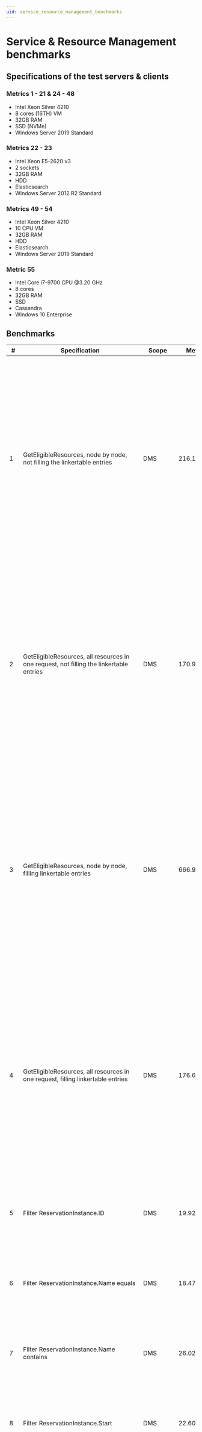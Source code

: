 ```yaml
---
uid: service_resource_management_benchmarks
---
```


# Service & Resource Management benchmarks

## Specifications of the test servers & clients

### Metrics 1 - 21 & 24 - 48

- Intel Xeon Silver 4210
- 8 cores (16TH) VM
- 32GB RAM
- SSD (NVMe)
- Windows Server 2019 Standard

### Metrics 22 - 23

- Intel Xeon E5-2620 v3
- 2 sockets
- 32GB RAM
- HDD
- Elasticsearch
- Windows Server 2012 R2 Standard

### Metrics 49 - 54

- Intel Xeon Silver 4210
- 10 CPU VM
- 32GB RAM
- HDD
- Elasticsearch
- Windows Server 2019 Standard

### Metric 55

- Intel Core i7-9700 CPU \@3.20 GHz
- 8 cores
- 32GB RAM
- SSD
- Cassandra
- Windows 10 Enterprise

## Benchmarks

| \# | Specification | Scope | Metric | Remarks | Configuration |
| -- | ------------- | ----- | ------ | ------- | ------------- |
| 1 | GetEligibleResources, node by node, not filling the linkertable entries | DMS | 216.10 ms | 1 protocol with 10 parameters (double/string, basic param (id, name, description, read and write)); 1 parameter per function; 10 functions per protocol;<br>10 main resource elements; 10 resources per element (functionguid, name, functionname, maindveDMAID, MainDVEElementID, LinkertableEntries, description, mode available, max concurrency maxvalue)<br>1 ServiceDefinition (name, description, empty graph, new GUID)<br>20 nodes in ServiceDefinition (id, position, configuration with random functionid)<br>20 overlapping ReservationInstances in the time range | Clean DMA, no other data.<br>The metric indicates the average time for requesting the eligible resources for all 20 nodes in 20 requests. |
| 2 | GetEligibleResources, all resources in one request, not filling the linkertable entries | DMS | 170.91 ms | 1 protocol with 10 parameters (double/string, basic param (id, name, description, read and write)); 1 parameter per function; 10 functions per protocol;<br>10 main resource elements; 10 resources per element (functionguid, name, functionname, maindveDMAID, MainDVEElementID, LinkertableEntries, description, mode available, max concurrency maxvalue)<br>1 ServiceDefinition (name, description, empty graph, new GUID)<br>20 nodes in ServiceDefinition (id, position, configuration with random functionid)<br>20 overlapping ReservationInstances in the time range; | Clean DMA, no other data.<br>The metric indicates the average time for requesting the eligible resources for all 20 nodes in 1 request. |
| 3 | GetEligibleResources, node by node, filling linkertable entries | DMS | 666.97 ms | 1 protocol with 10 parameters (double/string, basic param (id, name, description, read and write)); 1 parameter per function; 10 functions per protocol;<br>10 main resource elements; 10 resources per element (functionguid, name, functionname, maindveDMAID, MainDVEElementID, LinkertableEntries, description, mode available, max concurrency maxvalue)<br>1 ServiceDefinition (name, description, empty graph, new GUID)<br>20 nodes in ServiceDefinition (id, position, configuration with random functionid)<br>20 overlapping ReservationInstances in the time range; | Clean DMA, no other data.<br>The metric indicates the average time for requesting the eligible resources for all 20 nodes in 20 requests. |
| 4 | GetEligibleResources, all resources in one request, filling linkertable entries | DMS | 176.64 ms | 1 protocol with 10 parameters (double/string, basic param (id, name, description, read and write)); 1 parameter per function; 10 functions per protocol;<br>10 main resource elements; 10 resources per element (functionguid, name, functionname, maindveDMAID, MainDVEElementID, LinkertableEntries, description, mode available, max concurrency maxvalue)<br>1 ServiceDefinition (name, description, empty graph, new GUID)<br>20 nodes in ServiceDefinition (id, position, configuration with random functionid)<br>20 overlapping ReservationInstances in the time range; | Clean DMA, no other data.<br>The metric indicates the average time for requesting the eligible resources for all 20 nodes in 1 request. |
| 5 | Filter ReservationInstance.ID | DMS | 19.92 ms | Based on 200 non-overlapping ReservationInstances (name, serviceDefinitionID, status confirmed, enhancedserviceProtocolID, new GUID, serviceID)<br>6 events, basic Script:eventname||reservationid<br>40 properties (random word);<br>1 ServiceDefinition (name, description, empty graph, new GUID)<br>10 nodes in ServiceDefinition (id, position, configuration with random functionid) | 200 ReservationInstances, no other data.<br>The metric indicates the average hit time, i.e. "total time to filter" divided by "the number of items returned". |
| 6 | Filter ReservationInstance.Name equals | DMS | 18.47 ms | Based on 200 non-overlapping ReservationInstances (name, serviceDefinitionID, status confirmed, enhancedserviceProtocolID, new GUID, serviceID)<br>6 events, basic Script:eventname||reservationid<br>40 properties (random word);<br>1 ServiceDefinition (name, description, empty graph, new GUID)<br>10 nodes in ServiceDefinition (id, position, configuration with random functionid) | 200 ReservationInstances, no other data.<br>The metric indicates the average hit time, i.e. "total time to filter" divided by "the number of items returned". |
| 7 | Filter ReservationInstance.Name contains | DMS | 26.02 ms | Based on 200 non-overlapping ReservationInstances (name, serviceDefinitionID, status confirmed, enhancedserviceProtocolID, new GUID, serviceID)<br>6 events, basic Script:eventname||reservationid<br>40 properties (random word);<br>1 ServiceDefinition (name, description, empty graph, new GUID)<br>10 nodes in ServiceDefinition (id, position, configuration with random functionid) | 200 ReservationInstances, no other data.<br>The metric indicates the average hit time, i.e. "total time to filter" divided by "the number of items returned". |
| 8 | Filter ReservationInstance.Start | DMS | 22.60 ms | Based on 200 non-overlapping ReservationInstances (name, serviceDefinitionID, status confirmed, enhancedserviceProtocolID, new GUID, serviceID)<br>6 events, basic Script:eventname||reservationid<br>40 properties (random word);<br>1 ServiceDefinition (name, description, empty graph, new GUID)<br>10 nodes in ServiceDefinition (id, position, configuration with random functionid) | 200 ReservationInstances, no other data.<br>The metric indicates the average hit time, i.e. "total time to filter" divided by "the number of items returned". |
| 9 | Filter ReservationInstance.End | DMS | 21.11 ms | Based on 200 non-overlapping ReservationInstances (name, serviceDefinitionID, status confirmed, enhancedserviceProtocolID, new GUID, serviceID)<br>6 events, basic Script:eventname||reservationid<br>40 properties (random word);<br>1 ServiceDefinition (name, description, empty graph, new GUID)<br>10 nodes in ServiceDefinition (id, position, configuration with random functionid) | 200 ReservationInstances, no other data.<br>The metric indicates the average hit time, i.e. "total time to filter" divided by "the number of items returned". |
| 10 | Filter ReservationInstance.Properties | DMS | 18.31 ms | Based on 200 non-overlapping ReservationInstances (name, serviceDefinitionID, status confirmed, enhancedserviceProtocolID, new GUID, serviceID)<br>6 events, basic Script:eventname||reservationid<br>40 properties (random word);<br>1 ServiceDefinition (name, description, empty graph, new GUID)<br>10 nodes in ServiceDefinition (id, position, configuration with random functionid) | 200 ReservationInstances, no other data.<br>The metric indicates the average hit time, i.e. "total time to filter" divided by "the number of items returned". |
| 11 | Filter ReservationInstance.ServiceDefinitionID | DMS | 19.09 ms | Based on 200 non-overlapping ReservationInstances (name, serviceDefinitionID, status confirmed, enhancedserviceProtocolID, new GUID, serviceID)<br>6 events, basic Script:eventname||reservationid<br>40 properties (random word);<br>1 ServiceDefinition (name, description, empty graph, new GUID)<br>10 nodes in ServiceDefinition (id, position, configuration with random functionid) | 200 ReservationInstances, no other data.<br>The metric indicates the average hit time, i.e. "total time to filter" divided by "the number of items returned". |
| 12 | Filter ServiceDefinition.ID | DMS | 16.29 ms | Based on 200 ServiceDefinitions (name, description, empty graph, new GUID)<br>10 nodes in ServiceDefinition (id, position, configuration with random functionid)<br>40 properties (random word) | 200 ServiceDefinitions, no other data.<br>The metric indicates the average hit time, i.e. "total time to filter" divided by "the number of items returned". |
| 13 | Filter ServiceDefinition.Name equals | DMS | 17.16 ms | Based on 200 ServiceDefinitions (name, description, empty graph, new GUID)<br>10 nodes in DeviceDefinition (id, position, configuration with random functionid)<br>40 properties (random word) | 200 ServiceDefinitions, no other data.<br>The metric indicates the average hit time, i.e. "total time to filter" divided by "the number of items returned". |
| 14 | Filter ServiceDefinition.Name contains | DMS | 21.24 ms | Based on 200 ServiceDefinitions (name, description, empty graph, new GUID)<br>10 nodes in ServiceDefinition (id, position, configuration with random functionid)<br>40 properties (random word) | 200 ServiceDefinitions, no other data.<br>The metric indicates the average hit time, i.e. "total time to filter" divided by "the number of items returned". |
| 15 | Filter ServiceDefinition.Description equals | DMS | 17.74 ms | Based on 200 ServiceDefinitions (name, description, empty graph, new GUID)<br>10 nodes in ServiceDefinition (id, position, configuration with random functionid)<br>40 properties (random word) | 200 ServiceDefinitions, no other data.<br>The metric indicates the average hit time, i.e. "total time to filter" divided by "the number of items returned". |
| 16 | Filter ServiceDefinition.Description contains | DMS | 22.92 ms | Based on 200 ServiceDefinitions (name, description, empty graph, new GUID)<br>10 nodes in ServiceDefinition (id, position, configuration with random functionid)<br>40 properties (random word) | 200 ServiceDefinitions, no other data.<br>The metric indicates the average hit time, i.e. "total time to filter" divided by "the number of items returned". |
| 17 | Filter ServiceDefinition.CreatedAt | DMS | 19.11 ms | Based on 200 ServiceDefinitions (name, description, empty graph, new GUID)<br>10 nodes in ServiceDefinition (id, position, configuration with random functionid)<br>40 properties (random word) | 200 ServiceDefinitions, no other data.<br>The metric indicates the average hit time, i.e. "total time to filter" divided by "the number of items returned". |
| 18 | Filter ServiceDefinition.LastModified | DMS | 19.43 ms | Based on 200 ServiceDefinitions (name, description, empty graph, new GUID)<br>10 nodes in ServiceDefinition (id, position, configuration with random functionid)<br>40 properties (random word) | 200 ServiceDefinitions, no other data.<br>The metric indicates the average hit time, i.e. "total time to filter" divided by "the number of items returned". |
| 19 | Filter ServiceDefinition.Properties | DMS | 15.42 ms | Based on 200 ServiceDefinitions (name, description, empty graph, new GUID)<br>10 nodes in ServiceDefinition (id, position, configuration with random functionid)<br>40 properties (random word) | 200 ServiceDefinitions, no other data.<br>The metric indicates the average hit time, i.e. "total time to filter" divided by "the number of items returned". |
| 20 | Filter ReservationDefinition.ID | DMS | 23.47 ms | Based on 200 ReservationDefinitions (name, description, empty graph, new GUID)<br>10 nodes in Definition (id, position, configuration with random functionid)<br>40 properties (random word) | 200 ReservationDefinitions, no other data.<br>The metric indicates the average hit time, i.e. "total time to filter" divided by "the number of items returned". |
| 21 | Filter ReservationDefinition.Name equals | DMS | 21.94 ms | Based on 200 ReservationDefinitions (name, description, empty graph, new GUID)<br>10 nodes in Definition (id, position, configuration with random functionid)<br>40 properties (random word) | 200 ReservationDefinitions, no other data.<br>The metric indicates the average hit time, i.e. "total time to filter" divided by "the number of items returned". |
| 22 | Time it takes to add 10,000 service definitions | DMA | 1,168 s |||
| 23 | Time it takes to delete 10,000 service definitions | DMA | 309 s |||
| 24 | Filter ReservationDefinition.Name contains | DMS | 23.94 ms | Based on 200 ReservationDefinitions (name, description, empty graph, new GUID)<br>10 nodes in Definition (id, position, configuration with random functionid)<br>40 properties (random word) | 200 ReservationDefinitions, no other data.<br>The metric indicates the average hit time, i.e. "total time to filter" divided by "the number of items returned". |
| 25 | Filter ReservationDefinition.Properties | DMS | 22.23 ms | Based on 200 ReservationDefinitions (name, description, empty graph, new GUID)<br>10 nodes in Definition (id, position, configuration with random functionid)<br>40 properties (random word) | 200 ReservationDefinitions, no other data.<br>The metric indicates the average hit time, i.e. "total time to filter" divided by "the number of items returned". |
| 26 | Filter ReservationDefinition.ServiceID | DMS | 22.72 ms | Based on 200 ReservationDefinitions (name, description, empty graph, new GUID)<br>10 nodes in Definition (id, position, configuration with random functionid)<br>40 properties (random word) | 200 ReservationDefinitions, no other data.<br>The metric indicates the average hit time, i.e. "total time to filter" divided by "the number of items returned". |
| 27 | Filter SRMServiceInfo.ServiceID | DMS | 16.04 ms | Based on 200 SRMServiceInfo items (Name, Description, ServiceDefinitionId, ServiceResources)<br>10 nodes in Definition (id, position, configuration with random functionid)<br>40 properties random word; | 200 SRMServiceInfo items, no other data.<br>The metric indicates the average hit time, i.e. "total time to filter" divided by "the number of items returned". |
| 28 | Filter SRMServiceInfo.Name equals | DMS | 16.32 ms | Based on 200 SRMServiceInfo items (Name, Description, ServiceDefinitionId, ServiceResources)<br>10 nodes in Definition (id, position, configuration with random functionid)<br>40 properties random word; | 200 SRMServiceInfo items, no other data.<br>The metric indicates the average hit time, i.e. "total time to filter" divided by "the number of items returned". |
| 29 | Filter SRMServiceInfo.Name contains | DMS | 21.50 ms | Based on 200 SRMServiceInfo items (Name, Description, ServiceDefinitionId, ServiceResources)<br>10 nodes in Definition (id, position, configuration with random functionid)<br>40 properties random word; | 200 SRMServiceInfo items, no other data.<br>The metric indicates the average hit time, i.e. "total time to filter" divided by "the number of items returned". |
| 30 | Filter SRMServiceInfo.Description equals | DMS | 16.38 ms | Based on 200 SRMServiceInfo items (Name, Description, ServiceDefinitionId, ServiceResources)<br>10 nodes in Definition (id, position, configuration with random functionid)<br>40 properties random word; | 200 SRMServiceInfo items, no other data.<br>The metric indicates the average hit time, i.e. "total time to filter" divided by "the number of items returned". |
| 31 | Filter SRMServiceInfo.Description contains | DMS | 21.59 ms | Based on 200 SRMServiceInfo items (Name, Description, ServiceDefinitionId, ServiceResources)<br>10 nodes in Definition (id, position, configuration with random functionid)<br>40 properties random word; | 200 SRMServiceInfo items, no other data.<br>The metric indicates the average hit time, i.e. "total time to filter" divided by "the number of items returned". |
| 32 | Filter SRMServiceInfo.CreatedAt | DMS | 17.79 ms | Based on 200 SRMServiceInfo items (Name, Description, ServiceDefinitionId, ServiceResources)<br>10 nodes in Definition (id, position, configuration with random functionid)<br>40 properties random word; | 200 SRMServiceInfo items, no other data.<br>The metric indicates the average hit time, i.e. "total time to filter" divided by "the number of items returned". |
| 33 | Filter SRMServiceInfo.LastModifiedAt | DMS | 22.32 ms | Based on 200 SRMServiceInfo items (Name, Description, ServiceDefinitionId, ServiceResources)<br>10 nodes in Definition (id, position, configuration with random functionid)<br>40 properties random word; | 200 SRMServiceInfo items, no other data.<br>The metric indicates the average hit time, i.e. "total time to filter" divided by "the number of items returned". |
| 34 | Filter SRMServiceInfo.Properties | DMS | 15.21 ms | Based on 200 SRMServiceInfo items (Name, Description, ServiceDefinitionId, ServiceResources)<br>10 nodes in Definition (id, position, configuration with random functionid)<br>40 properties random word; | 200 SRMServiceInfo items, no other data.<br>The metric indicates the average hit time, i.e. "total time to filter" divided by "the number of items returned". |
| 35 | Creating 1,000 ReservationInstances | DMS | 179,063.43 ms | ReservationInstances contain between 10 and 200 resources (id, description, name, maxconcurrency 1000) and have 4 events (OnStarting, OnStarted, OnStopping, OnStopped) configured. They are scheduled to start between 2 hours and 3 days. | 200 resources, no other data. |
| 36 | Reading all 1,000 ReservationInstances | DMS | 11,881.99 ms | ReservationInstances contain between 10 and 200 resources (id, description, name, maxconcurrency 1000) and have 4 events (OnStarting, OnStarted, OnStopping, OnStopped) configured. They are scheduled to start between 2 hours and 3 days. | 200 resources, no other data. |
| 37 | Deleting 1,000 ReservationInstances | DMS | 157,858.89 ms | ReservationInstances contain between 10 and 200 resources (id, description, name, maxconcurrency 1000) and have 4 events (OnStarting, OnStarted, OnStopping, OnStopped) configured. They are scheduled to start between 2 hours and 3 days. | 200 resources, no other data. |
| 38 | Start ReservationInstances | DMS | 66.97 s | Based on 200 ReservationInstances with the same start time; This is the time until all are started.<br>ReservationInstance configuration:<br>10 resources (Name, available, max capacity 999999), status confirmed, name | Clean DMA, no other data.<br> Metric indicates the time until all ReservationInstances are started, measured using an information event output by the configured start script. |
| 39 | Stopping ReservationInstances | DMS | 21.76 s | Based on 200 ReservationInstances with the same start time; This is the time until all are started.<br>ReservationInstance configuration:<br>10 resources (Name, available, max capacity 999999), status confirmed, name | Clean DMA, no other data.<br>Metric indicates the time until all ReservationInstances are started, measured using an information event output by the configured stop script |
| 40 | Event start delays | DMS | 19.47 s | Based on 200 ReservationInstances with the same start time; This is the time until all are started.<br>ReservationInstance configuration:<br>10 resources (Name, available, max capacity 999999), status confirmed, name | Clean DMA, no other data.<br>Metric indicates the time until all ReservationInstances are started, measured using the time at which the ResourceManagerEventMessage with status "Ongoing" for the reservation is received. |
| 41 | Event stop delays | DMS | 18.99 s | Based on 200 ReservationInstances with the same start time; This is the time until all are started.<br>ReservationInstance configuration:<br>10 resources (Name, available, max capacity 999999), status confirmed, name | Clean DMA, no other data.<br>Metric indicates the time until all ReservationInstances are started, measured using the time at which the ResourceManagerEventMessage with status "Ended" for the reservation is received. |
| 42 | Create 500 ServiceDefinitions | DMS | 5.29 s | The service definitions only have a name and an ID. | Clean DMA, no other data. |
| 43 | Deleting 500 ServiceDefinitions | DMS | 15.48 s | The service definitions only have a name and an ID. | 500 ServiceDefinitions, no other data. |
| 44 | Create 500 ServiceDefinitions | DMS | 9.24 s | The service definitions only have a name and an ID.<br>The reservation instances only have a name, an ID and a status, and are scheduled to start immediately after creation and take 1 day. | 250 ReservationInstances |
| 45 | Deleting 500 ServiceDefinitions | DMS | 24.77 s | The service definitions only have a name and and ID.<br>The reservation instances only have a name, an ID and a status, and are scheduled to start immediately after creation and take 1 day. | 250 ReservationInstances and 500 ServiceDefinitions, no other data. |
| 46 | Create 1,000 Resources | DMS | 1.14 s | The resources contain an ID, a name, a description and 1 capacity. | Clean DMA, no other data. |
| 47 | Create 1,000 Resources | DMS | 1.22 s | The resources contain an ID, a name, a description and 1 capacity. | 1,000 existing resources, no other data. |
| 48 | Delete 1,000 Resources | DMS | 16.07 s | The resources contain an ID, a name, a description and 1 capacity. | 2,000 existing resources, no other data. |
| 49 | SRM standard solution: 15 single bookings with 18 resources - average creation time | DMS | 9.7 s |||
| 50 | SRM standard solution: 5 contributing bookings with 4 resources - average creation time | DMS | 5.6 s |||
| 51 | SRM standard solution: 5 contributing bookings with 4 resources - average convert time | DMS | 3.7 s |||
| 52 | SRM standard solution: 5 main bookings with 2 resources & 1 contributing booking – average creation time | DMS | 6 s |||
| 53 | SRM standard solution: Service creation delay | DMS | 28.4 s |||
| 54 | SRM standard solution: Service deleting delay | DMS | 18.9 s |||
| 55 | Bookings app with 5000 bookings in viewport/timerange | DataMiner Cube | 1 s | Follow mode enabled (= update every second), initial loading around 2.5 s | Running Automation script "RT_SRM_Resource_5000bookings_NoProperties" |
| 56 | Resources + bookings timeline on root view  | DataMiner Cube | 8 s | Loaded 1235 active resources from the system with +1000 ongoing permanent bookings. |
| 57 | All resources timeline on root view  | DataMiner Cube | 42 s | Loaded approx. 5620 active resources from the system. 80-95% of the execution happens externally (so no client code involved). Fetching and loading all resources + resource bands from the root view takes 2 to 3.5 s. |
